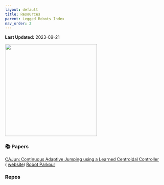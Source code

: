 ```yaml
---
layout: default
title: Resources
parent: Legged Robots Index
nav_order: 2
---
```

**Last Updated:** 2023-09-21


<img src="../../assets/imgs/a1_image.png" width="300" height="300">

### 📚 Papers

[CAJun: Continuous Adaptive Jumping using a Learned Centroidal Controller](https://arxiv.org/abs/2306.09557) ( [website](https://yxyang.github.io/cajun/))
[Robot Parkour](https://arxiv.org/abs/2309.05665)
### Repos
